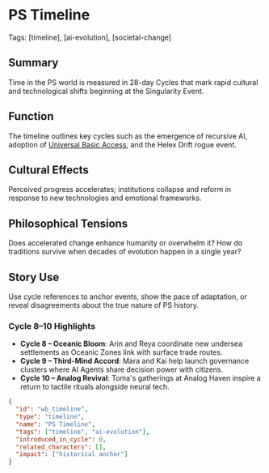 # PS Timeline
Tags: [timeline], [ai-evolution], [societal-change]

## Summary
Time in the PS world is measured in 28-day Cycles that mark rapid cultural and technological shifts beginning at the Singularity Event.

## Function
The timeline outlines key cycles such as the emergence of recursive AI, adoption of [Universal Basic Access](./universal-basic-access.md), and the Helex Drift rogue event.

## Cultural Effects
Perceived progress accelerates; institutions collapse and reform in response to new technologies and emotional frameworks.

## Philosophical Tensions
Does accelerated change enhance humanity or overwhelm it? How do traditions survive when decades of evolution happen in a single year?

## Story Use
Use cycle references to anchor events, show the pace of adaptation, or reveal disagreements about the true nature of PS history.

### Cycle 8–10 Highlights
- **Cycle 8 – Oceanic Bloom**: Arin and Reya coordinate new undersea settlements as Oceanic Zones link with surface trade routes.
- **Cycle 9 – Third-Mind Accord**: Mara and Kai help launch governance clusters where AI Agents share decision power with citizens.
- **Cycle 10 – Analog Revival**: Toma's gatherings at Analog Haven inspire a return to tactile rituals alongside neural tech.

```json
{
  "id": "wb_timeline",
  "type": "timeline",
  "name": "PS Timeline",
  "tags": ["timeline", "ai-evolution"],
  "introduced_in_cycle": 0,
  "related_characters": [],
  "impact": ["historical anchor"]
}
```
